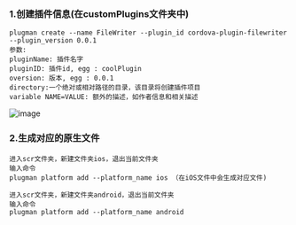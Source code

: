 ### 1.创建插件信息(在customPlugins文件夹中)
    plugman create --name FileWriter --plugin_id cordova-plugin-filewriter --plugin_version 0.0.1
    参数:
    pluginName: 插件名字
    pluginID: 插件id, egg : coolPlugin
    oversion: 版本, egg : 0.0.1
    directory:一个绝对或相对路径的目录，该目录将创建插件项目
    variable NAME=VALUE: 额外的描述，如作者信息和相关描述
    
![image](https://github.com/jinzekid/cordova-native-hybirdDev/blob/master/src/imgs/cordova%E8%87%AA%E5%AE%9A%E4%B9%89%E6%8F%92%E4%BB%B6/1.png)

### 2.生成对应的原生文件
    进入scr文件夹，新建文件夹ios，退出当前文件夹
    输入命令
    plugman platform add --platform_name ios （在iOS文件中会生成对应文件)
    
    进入scr文件夹，新建文件夹android，退出当前文件夹
    输入命令
    plugman platform add --platform_name android
